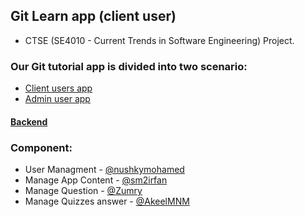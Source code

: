 ## Git Learn app (client user)
 - CTSE (SE4010 - Current Trends in Software Engineering) Project.
  
 ### Our Git tutorial app is divided into two scenario: 
 - [Client users app](https://github.com/DevEngineers/Learn-Git-Client)
 - [Admin user app](https://github.com/DevEngineers/Learn-Git-Admin)

#### [Backend](https://github.com/DevEngineers/Learn-Git-Backend)

### Component:
- User Managment - [@nushkymohamed](https://github.com/nushkymohamed)
- Manage App Content - [@sm2irfan](https://github.com/sm2irfan)
- Manage Question - [@Zumry](https://github.com/Zumry)
- Manage Quizzes answer - [@AkeelMNM](https://github.com/AkeelMNM)


